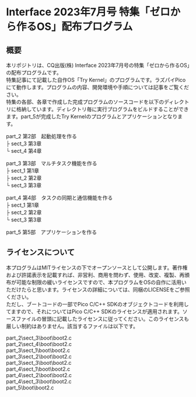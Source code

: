 ﻿# Interface 2023年7月号 特集「ゼロから作るOS」配布プログラム
## 概要
本リポジトリは、CQ出版(株) Interface 2023年7月号の特集「ゼロから作るOS」の配布プログラムです。  
特集記事にて記載した自作OS「Try Kernel」のプログラムです。ラズパイPicoにて動作します。プログラムの内容、開発環境や手順については記事をご覧ください。  
特集の各部、各章で作成した完成プログラムのソースコードを以下のディレクトリに格納しています。ディレクトリ毎に実行プログラムをビルドすることができます。part_5が完成したTry Kernelのプログラムとアプリケーションとなります。  

part_2         第2部　起動処理を作る  
    ├ sect_3    第3章  
    └ sect_4    第4章  

part_3         第3部　マルチタスク機能を作る  
    ├ sect_1    第1章  
    ├ sect_2    第2章  
    └ sect_3    第3章  

part_4         第4部　タスクの同期と通信機能を作る  
    ├ sect_1    第1章  
    ├ sect_2    第2章  
    └ sect_3    第3章  

part_5         第5部　アプリケーションを作る  

## ライセンスについて
本プログラムはMITライセンスの下でオープンソースとして公開します。著作権および許諾表示を記載すれば、非営利、商用を問わず、使用、改変、複製、再頒布が可能な制限の緩いライセンスですので、本プログラムをOSの自作に活用いただけたらと思います。ライセンスの詳細については、同梱のLICENSEをご参照ください。  
ただし、ブートコードの一部でPico C/C++ SDKのオブジェクトコードを利用してますので、それについてはPico C/C++ SDKのライセンスが適用されます。ソースファイルの冒頭に記載したライセンスに従ってください。このライセンスも厳しい制約はありません。該当するファイルは以下です。  

part_2\sect_3\boot\boot2.c  
part_2\sect_4\boot\boot2.c  
part_3\sect_1\boot\boot2.c  
part_3\sect_2\boot\boot2.c  
part_3\sect_3\boot\boot2.c  
part_4\sect_1\boot\boot2.c  
part_4\sect_2\boot\boot2.c  
part_4\sect_3\boot\boot2.c  
part_5\boot\boot2.c  
